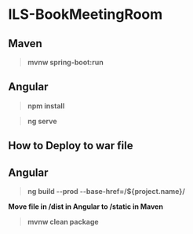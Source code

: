 # ILS-BookMeetingRoom

## Maven

> **mvnw spring-boot:run**

## Angular

> **npm install**

> **ng serve**

## How to Deploy to war file

## Angular

> **ng build --prod --base-href=/${project.name}/**

**Move file in /dist in Angular to /static in Maven**

> **mvnw clean package**



